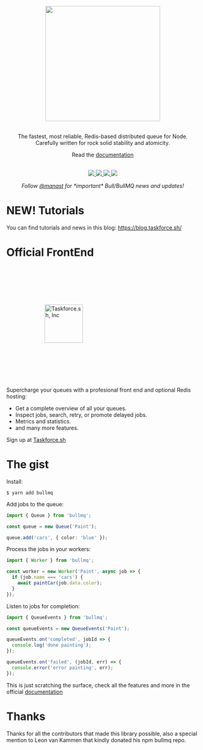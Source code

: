 <div align="center">
  <br/>
  <img src="https://user-images.githubusercontent.com/95200/64285204-99c04900-cf5b-11e9-925c-4743006ce420.png" width="300" />
  <br/>
  <br/>
  <p>
    The fastest, most reliable, Redis-based distributed queue for Node. <br/>
    Carefully written for rock solid stability and atomicity.
  </p>
  Read the <a href="https://docs.bullmq.io">documentation</a>
  <br/>
  <br/>
  <p>
    <a href="https://gitter.im/OptimalBits/bull">
      <img src="https://badges.gitter.im/Join%20Chat.svg"/>
    </a>
    <a href="https://travis-ci.org/taskforcesh/bullmq">
      <img src="https://img.shields.io/travis/OptimalBits/bull/master.svg"/>
    </a>
    <a href="https://badge.fury.io/js/bullmq">
      <img src="https://badge.fury.io/js/bullmq.svg"/>
    </a>
    <a href="https://coveralls.io/github/taskforcesh/bullmq?branch=master">
      <img src="https://coveralls.io/repos/github/taskforcesh/bullmq/badge.svg?branch=master"/>
    </a>
  </p>
  <p>
    <em>Follow <a href="https://twitter.com/manast">@manast</a> for *important* Bull/BullMQ news and updates!</em>
  </p>
</div>

# NEW! Tutorials

You can find tutorials and news in this blog: https://blog.taskforce.sh/

# Official FrontEnd

[<img src="http://taskforce.sh/assets/logo_square.png" width="100" alt="Taskforce.sh, Inc" style="padding: 100px"/>](https://taskforce.sh)

Supercharge your queues with a profesional front end and optional Redis hosting:
- Get a complete overview of all your queues.
- Inspect jobs, search, retry, or promote delayed jobs.
- Metrics and statistics.
- and many more features.

Sign up at [Taskforce.sh](https://taskforce.sh)

# The gist

Install:

```
$ yarn add bullmq
```

Add jobs to the queue:

```ts
import { Queue } from 'bullmq';

const queue = new Queue('Paint');

queue.add('cars', { color: 'blue' });
```

Process the jobs in your workers:

```ts
import { Worker } from 'bullmq';

const worker = new Worker('Paint', async job => {
  if (job.name === 'cars') {
    await paintCar(job.data.color);
  }
});
```

Listen to jobs for completion:

```ts
import { QueueEvents } from 'bullmq';

const queueEvents = new QueueEvents('Paint');

queueEvents.on('completed', jobId => {
  console.log('done painting');
});

queueEvents.on('failed', (jobId, err) => {
  console.error('error painting', err);
});
```

This is just scratching the surface, check all the features and more in the official <a href="https://docs.bullmq.io">documentation</a>

# Thanks

Thanks for all the contributors that made this library possible,
also a special mention to Leon van Kammen that kindly donated
his npm bullmq repo.
